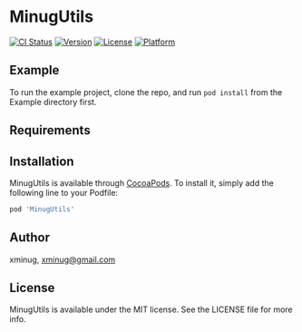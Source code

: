# MinugUtils

[![CI Status](https://img.shields.io/travis/xminug/MinugUtils.svg?style=flat)](https://travis-ci.org/xminug/MinugUtils)
[![Version](https://img.shields.io/cocoapods/v/MinugUtils.svg?style=flat)](https://cocoapods.org/pods/MinugUtils)
[![License](https://img.shields.io/cocoapods/l/MinugUtils.svg?style=flat)](https://cocoapods.org/pods/MinugUtils)
[![Platform](https://img.shields.io/cocoapods/p/MinugUtils.svg?style=flat)](https://cocoapods.org/pods/MinugUtils)

## Example

To run the example project, clone the repo, and run `pod install` from the Example directory first.

## Requirements

## Installation

MinugUtils is available through [CocoaPods](https://cocoapods.org). To install
it, simply add the following line to your Podfile:

```ruby
pod 'MinugUtils'
```

## Author

xminug, xminug@gmail.com

## License

MinugUtils is available under the MIT license. See the LICENSE file for more info.

